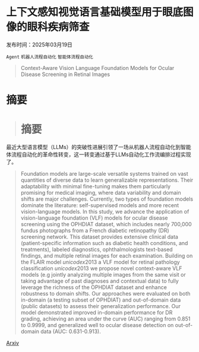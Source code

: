 # 上下文感知视觉语言基础模型用于眼底图像的眼科疾病筛查

发布时间：2025年03月19日

`Agent` `机器人流程自动化` `智能体流程自动化`

> Context-Aware Vision Language Foundation Models for Ocular Disease Screening in Retinal Images

# 摘要

> # 摘要  
最近大型语言模型（LLMs）的突破性进展引领了一场从机器人流程自动化到智能体流程自动化的革命性转变，这一转变通过基于LLMs自动化工作流编排过程实现了。

> Foundation models are large-scale versatile systems trained on vast quantities of diverse data to learn generalizable representations. Their adaptability with minimal fine-tuning makes them particularly promising for medical imaging, where data variability and domain shifts are major challenges. Currently, two types of foundation models dominate the literature: self-supervised models and more recent vision-language models. In this study, we advance the application of vision-language foundation (VLF) models for ocular disease screening using the OPHDIAT dataset, which includes nearly 700,000 fundus photographs from a French diabetic retinopathy (DR) screening network. This dataset provides extensive clinical data (patient-specific information such as diabetic health conditions, and treatments), labeled diagnostics, ophthalmologists text-based findings, and multiple retinal images for each examination. Building on the FLAIR model $unicode{x2013}$ a VLF model for retinal pathology classification $unicode{x2013}$ we propose novel context-aware VLF models (e.g jointly analyzing multiple images from the same visit or taking advantage of past diagnoses and contextual data) to fully leverage the richness of the OPHDIAT dataset and enhance robustness to domain shifts. Our approaches were evaluated on both in-domain (a testing subset of OPHDIAT) and out-of-domain data (public datasets) to assess their generalization performance. Our model demonstrated improved in-domain performance for DR grading, achieving an area under the curve (AUC) ranging from 0.851 to 0.9999, and generalized well to ocular disease detection on out-of-domain data (AUC: 0.631-0.913).

[Arxiv](https://arxiv.org/abs/2503.15212)